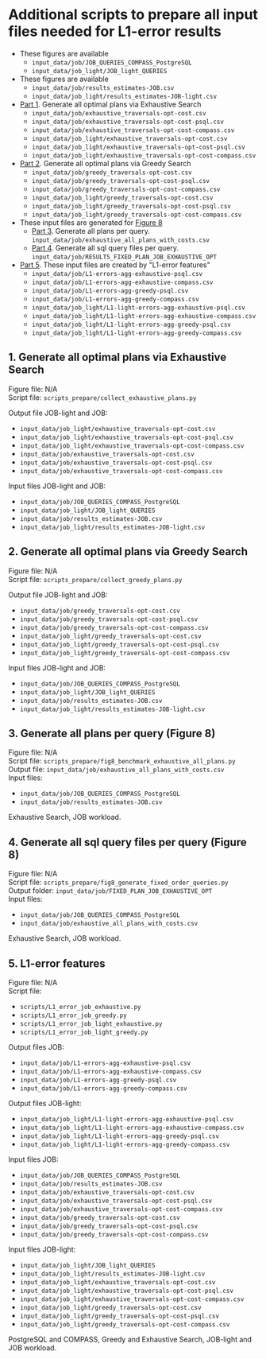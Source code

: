# Additional scripts to prepare all input files needed for L1-error results

- These figures are available
    * `input_data/job/JOB_QUERIES_COMPASS_PostgreSQL`
    * `input_data/job_light/JOB_light_QUERIES`
- These figures are available
    * `input_data/job/results_estimates-JOB.csv`
    * `input_data/job_light/results_estimates-JOB-light.csv`
- [Part 1](all_opt_exhaustive_plans). Generate all optimal plans via Exhaustive Search
    * `input_data/job/exhaustive_traversals-opt-cost.csv`
    * `input_data/job/exhaustive_traversals-opt-cost-psql.csv`
    * `input_data/job/exhaustive_traversals-opt-cost-compass.csv`
    * `input_data/job_light/exhaustive_traversals-opt-cost.csv`
    * `input_data/job_light/exhaustive_traversals-opt-cost-psql.csv`
    * `input_data/job_light/exhaustive_traversals-opt-cost-compass.csv`
- [Part 2](all_opt_greedy_plans). Generate all optimal plans via Greedy Search
    * `input_data/job/greedy_traversals-opt-cost.csv`
    * `input_data/job/greedy_traversals-opt-cost-psql.csv`
    * `input_data/job/greedy_traversals-opt-cost-compass.csv`
    * `input_data/job_light/greedy_traversals-opt-cost.csv`
    * `input_data/job_light/greedy_traversals-opt-cost-psql.csv`
    * `input_data/job_light/greedy_traversals-opt-cost-compass.csv`
- These input files are generated for [Figure 8](figures/figure_cost_runtime.ods) 
    * [Part 3](all_query_plans). Generate all plans per query. `input_data/job/exhaustive_all_plans_with_costs.csv`
    * [Part 4](sql_files). Generate all sql query files per query. `input_data/job/RESULTS_FIXED_PLAN_JOB_EXHAUSTIVE_OPT`
- [Part 5](#l1_features). These input files are created by "L1-error features"
    * `input_data/job/L1-errors-agg-exhaustive-psql.csv`
    * `input_data/job/L1-errors-agg-exhaustive-compass.csv`
    * `input_data/job/L1-errors-agg-greedy-psql.csv`
    * `input_data/job/L1-errors-agg-greedy-compass.csv`
    * `input_data/job_light/L1-light-errors-agg-exhaustive-psql.csv`
    * `input_data/job_light/L1-light-errors-agg-exhaustive-compass.csv`
    * `input_data/job_light/L1-light-errors-agg-greedy-psql.csv`
    * `input_data/job_light/L1-light-errors-agg-greedy-compass.csv`

## 1. Generate all optimal plans via Exhaustive Search <a name="all_opt_exhaustive_plans"></a>
Figure file: N/A</br>
Script file: `scripts_prepare/collect_exhaustive_plans.py`

Output file JOB-light and JOB:
- `input_data/job_light/exhaustive_traversals-opt-cost.csv`
- `input_data/job_light/exhaustive_traversals-opt-cost-psql.csv`
- `input_data/job_light/exhaustive_traversals-opt-cost-compass.csv`
- `input_data/job/exhaustive_traversals-opt-cost.csv`
- `input_data/job/exhaustive_traversals-opt-cost-psql.csv`
- `input_data/job/exhaustive_traversals-opt-cost-compass.csv`

Input files JOB-light and JOB:
- `input_data/job/JOB_QUERIES_COMPASS_PostgreSQL`
- `input_data/job_light/JOB_light_QUERIES`
- `input_data/job/results_estimates-JOB.csv`
- `input_data/job_light/results_estimates-JOB-light.csv`

## 2. Generate all optimal plans via Greedy Search <a name="all_opt_greedy_plans"></a>
Figure file: N/A</br>
Script file: `scripts_prepare/collect_greedy_plans.py`

Output file JOB-light and JOB:
- `input_data/job/greedy_traversals-opt-cost.csv`
- `input_data/job/greedy_traversals-opt-cost-psql.csv`
- `input_data/job/greedy_traversals-opt-cost-compass.csv`
- `input_data/job_light/greedy_traversals-opt-cost.csv`
- `input_data/job_light/greedy_traversals-opt-cost-psql.csv`
- `input_data/job_light/greedy_traversals-opt-cost-compass.csv`

Input files JOB-light and JOB:
- `input_data/job/JOB_QUERIES_COMPASS_PostgreSQL`
- `input_data/job_light/JOB_light_QUERIES`
- `input_data/job/results_estimates-JOB.csv`
- `input_data/job_light/results_estimates-JOB-light.csv`

## 3. Generate all plans per query (Figure 8) <a name="all_query_plans"></a>
Figure file: N/A</br>
Script file: `scripts_prepare/fig8_benchmark_exhaustive_all_plans.py`</br>
Output file: `input_data/job/exhaustive_all_plans_with_costs.csv`</br>
Input files:
- `input_data/job/JOB_QUERIES_COMPASS_PostgreSQL`
- `input_data/job/results_estimates-JOB.csv`

Exhaustive Search, JOB workload.

## 4. Generate all sql query files per query (Figure 8) <a name="sql_files"></a>
Figure file: N/A</br>
Script file: `scripts_prepare/fig8_generate_fixed_order_queries.py`</br>
Output folder: `input_data/job/FIXED_PLAN_JOB_EXHAUSTIVE_OPT`</br>
Input files:
- `input_data/job/JOB_QUERIES_COMPASS_PostgreSQL`
- `input_data/job/exhaustive_all_plans_with_costs.csv`

Exhaustive Search, JOB workload.

## 5. L1-error features <a name="l1_features"></a>
Figure file: N/A</br>
Script file:
- `scripts/L1_error_job_exhaustive.py`
- `scripts/L1_error_job_greedy.py`
- `scripts/L1_error_job_light_exhaustive.py`
- `scripts/L1_error_job_light_greedy.py`

Output files JOB:
- `input_data/job/L1-errors-agg-exhaustive-psql.csv`
- `input_data/job/L1-errors-agg-exhaustive-compass.csv`
- `input_data/job/L1-errors-agg-greedy-psql.csv`
- `input_data/job/L1-errors-agg-greedy-compass.csv`

Output files JOB-light:
- `input_data/job_light/L1-light-errors-agg-exhaustive-psql.csv`
- `input_data/job_light/L1-light-errors-agg-exhaustive-compass.csv`
- `input_data/job_light/L1-light-errors-agg-greedy-psql.csv`
- `input_data/job_light/L1-light-errors-agg-greedy-compass.csv`

Input files JOB:
- `input_data/job/JOB_QUERIES_COMPASS_PostgreSQL`
- `input_data/job/results_estimates-JOB.csv`
- `input_data/job/exhaustive_traversals-opt-cost.csv`
- `input_data/job/exhaustive_traversals-opt-cost-psql.csv`
- `input_data/job/exhaustive_traversals-opt-cost-compass.csv`
- `input_data/job/greedy_traversals-opt-cost.csv`
- `input_data/job/greedy_traversals-opt-cost-psql.csv`
- `input_data/job/greedy_traversals-opt-cost-compass.csv`

Input files JOB-light:
- `input_data/job_light/JOB_light_QUERIES`
- `input_data/job_light/results_estimates-JOB-light.csv`
- `input_data/job_light/exhaustive_traversals-opt-cost.csv`
- `input_data/job_light/exhaustive_traversals-opt-cost-psql.csv`
- `input_data/job_light/exhaustive_traversals-opt-cost-compass.csv`
- `input_data/job_light/greedy_traversals-opt-cost.csv`
- `input_data/job_light/greedy_traversals-opt-cost-psql.csv`
- `input_data/job_light/greedy_traversals-opt-cost-compass.csv`

PostgreSQL and COMPASS, Greedy and Exhaustive Search, JOB-light and JOB workload.
